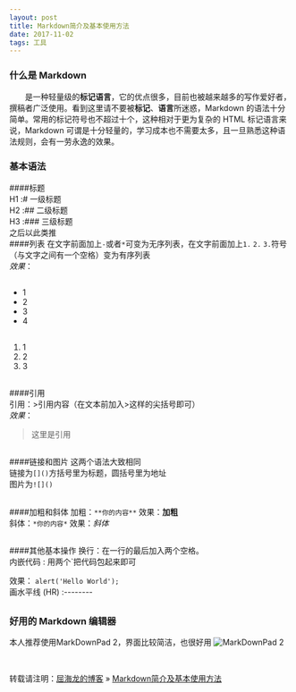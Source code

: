 ```yaml
---
layout: post
title: Markdown简介及基本使用方法
date: 2017-11-02 
tags: 工具    
---
```



### 什么是 Markdown


　　是一种轻量级的**标记语言**，它的优点很多，目前也被越来越多的写作爱好者，撰稿者广泛使用。看到这里请不要被**标记**、**语言**所迷惑，Markdown 的语法十分简单。常用的标记符号也不超过十个，这种相对于更为复杂的 HTML 标记语言来说，Markdown 可谓是十分轻量的，学习成本也不需要太多，且一旦熟悉这种语法规则，会有一劳永逸的效果。             
### 基本语法
####标题            
H1 :# 一级标题           
H2 :## 二级标题          
H3 :### 三级标题           
之后以此类推  
####列表
在文字前面加上`-`或者`*`可变为无序列表，在文字前面加上`1.` `2.` `3.`符号（与文字之间有一个空格）变为有序列表  
*效果*：
##  
* 1        
* 2        
* 3          
* 4
## 
1. 1
2. 2
3. 3 
##  
####引用  
引用：>引用内容（在文本前加入>这样的尖括号即可）  
*效果*：  
>这里是引用
##
####链接和图片
这两个语法大致相同  
链接为`[]()`方括号里为标题，圆括号里为地址  
图片为`![]()`
##
####加粗和斜体
加粗：`**你的内容**` 效果：**加粗**  
斜体：`*你的内容*`   效果：*斜体* 
##
####其他基本操作
换行：在一行的最后加入两个空格。                                                      
内嵌代码 : 用两个`把代码包起来即可 

效果： 
`alert('Hello World');`        
画水平线 (HR) :--------         
##
### 好用的 Markdown 编辑器
本人推荐使用MarkDownPad 2，界面比较简洁，也很好用
![MarkDownPad 2](http://markdownpad.com/img/markdownpad2.png)
                

<br>

转载请注明：[屈海龙的博客](http://quhailong.top) » [Markdown简介及基本使用方法](http://baixin.io/2017/11/markdownTool/)                   

